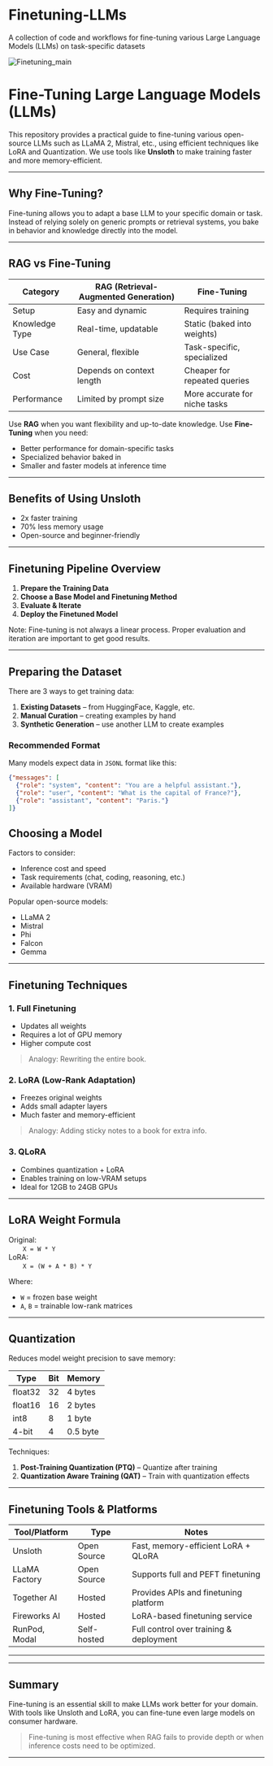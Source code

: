 # Finetuning-LLMs
A collection of code and workflows for fine-tuning various Large Language Models (LLMs) on task-specific datasets

![Finetuning_main](https://github.com/user-attachments/assets/299eab30-235b-4c3b-ab17-786dfa6e0eb4)

# Fine-Tuning Large Language Models (LLMs)

This repository provides a practical guide to fine-tuning various open-source LLMs such as LLaMA 2, Mistral, etc., using efficient techniques like LoRA and Quantization. We use tools like **Unsloth** to make training faster and more memory-efficient.

---

## Why Fine-Tuning?

Fine-tuning allows you to adapt a base LLM to your specific domain or task. Instead of relying solely on generic prompts or retrieval systems, you bake in behavior and knowledge directly into the model.

---

## RAG vs Fine-Tuning

| Category         | RAG (Retrieval-Augmented Generation) | Fine-Tuning                  |
|------------------|--------------------------------------|------------------------------|
| Setup            | Easy and dynamic                     | Requires training            |
| Knowledge Type   | Real-time, updatable                 | Static (baked into weights)  |
| Use Case         | General, flexible                    | Task-specific, specialized   |
| Cost             | Depends on context length            | Cheaper for repeated queries |
| Performance      | Limited by prompt size               | More accurate for niche tasks|

Use **RAG** when you want flexibility and up-to-date knowledge. Use **Fine-Tuning** when you need:
- Better performance for domain-specific tasks
- Specialized behavior baked in
- Smaller and faster models at inference time

---

## Benefits of Using Unsloth

- 2x faster training
- 70% less memory usage
- Open-source and beginner-friendly

---

## Finetuning Pipeline Overview

1. **Prepare the Training Data**
2. **Choose a Base Model and Finetuning Method**
3. **Evaluate & Iterate**
4. **Deploy the Finetuned Model**

Note: Fine-tuning is not always a linear process. Proper evaluation and iteration are important to get good results.

---

## Preparing the Dataset

There are 3 ways to get training data:

1. **Existing Datasets** – from HuggingFace, Kaggle, etc.
2. **Manual Curation** – creating examples by hand
3. **Synthetic Generation** – use another LLM to create examples

### Recommended Format

Many models expect data in `JSONL` format like this:

```json
{"messages": [
  {"role": "system", "content": "You are a helpful assistant."},
  {"role": "user", "content": "What is the capital of France?"},
  {"role": "assistant", "content": "Paris."}
]}

```
## Choosing a Model

Factors to consider:

- Inference cost and speed
- Task requirements (chat, coding, reasoning, etc.)
- Available hardware (VRAM)

Popular open-source models:
- LLaMA 2
- Mistral
- Phi
- Falcon
- Gemma

---

## Finetuning Techniques

### 1. Full Finetuning

- Updates all weights
- Requires a lot of GPU memory
- Higher compute cost

> Analogy: Rewriting the entire book.

### 2. LoRA (Low-Rank Adaptation)

- Freezes original weights
- Adds small adapter layers
- Much faster and memory-efficient

> Analogy: Adding sticky notes to a book for extra info.

### 3. QLoRA

- Combines quantization + LoRA
- Enables training on low-VRAM setups
- Ideal for 12GB to 24GB GPUs

---

## LoRA Weight Formula

Original:  
  `X = W * Y`  
LoRA:  
  `X = (W + A * B) * Y`

Where:
- `W` = frozen base weight
- `A`, `B` = trainable low-rank matrices

---

## Quantization

Reduces model weight precision to save memory:

| Type      | Bit | Memory |
|-----------|-----|--------|
| float32   | 32  | 4 bytes |
| float16   | 16  | 2 bytes |
| int8      | 8   | 1 byte |
| 4-bit     | 4   | 0.5 byte |

Techniques:
1. **Post-Training Quantization (PTQ)** – Quantize after training
2. **Quantization Aware Training (QAT)** – Train with quantization effects

---

## Finetuning Tools & Platforms

| Tool/Platform    | Type         | Notes                                     |
|------------------|--------------|-------------------------------------------|
| Unsloth          | Open Source  | Fast, memory-efficient LoRA + QLoRA       |
| LLaMA Factory    | Open Source  | Supports full and PEFT finetuning         |
| Together AI      | Hosted       | Provides APIs and finetuning platform     |
| Fireworks AI     | Hosted       | LoRA-based finetuning service             |
| RunPod, Modal    | Self-hosted  | Full control over training & deployment   |

---


---

## Summary

Fine-tuning is an essential skill to make LLMs work better for your domain. With tools like Unsloth and LoRA, you can fine-tune even large models on consumer hardware.

> Fine-tuning is most effective when RAG fails to provide depth or when inference costs need to be optimized.

---


